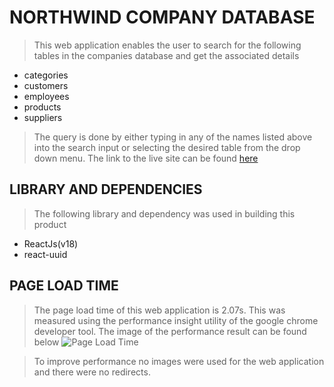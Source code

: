 # NORTHWIND COMPANY DATABASE
> This web application enables the user to search for the following tables in the companies database and get the associated details 
- categories 
- customers 
- employees 
- products 
- suppliers 

> The query is done by either typing in any of the names listed above into the search input or selecting the desired table from the drop down menu. The link to the live site can be found [here](https://www.sqlqueries.netlify.app)

## LIBRARY AND DEPENDENCIES 
> The following library and dependency was used in building this product 
- ReactJs(v18) 
- react-uuid


## PAGE LOAD TIME
> The page load time of this web application is 2.07s. This was measured using the performance insight utility of the google chrome developer tool. The image of the performance result can be found below
![Page Load Time](https://res.cloudinary.com/trive/image/upload/q_auto:eco/v1654792106/pageLoadTime.jpg "Page Load Time")

> To improve performance no images were used for the web application and there were no redirects.